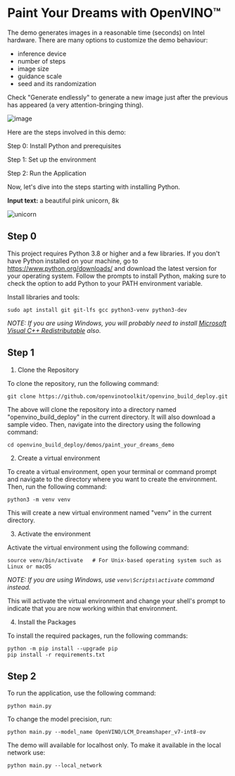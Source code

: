 # Paint Your Dreams with OpenVINO™

The demo generates images in a reasonable time (seconds) on Intel hardware. There are many options to customize the demo behaviour:
- inference device
- number of steps
- image size
- guidance scale
- seed and its randomization

Check "Generate endlessly" to generate a new image just after the previous has appeared (a very attention-bringing thing).

![image](https://github.com/openvinotoolkit/openvino_build_deploy/assets/4547501/a7f53cf2-a40b-4eb2-bb9a-72969ce8ad04)

Here are the steps involved in this demo:

Step 0: Install Python and prerequisites

Step 1: Set up the environment

Step 2: Run the Application

Now, let's dive into the steps starting with installing Python.

**Input text:** a beautiful pink unicorn, 8k

![unicorn](https://user-images.githubusercontent.com/29454499/277367065-13a8f622-8ea7-4d12-b3f8-241d4499305e.png)

## Step 0

This project requires Python 3.8 or higher and a few libraries. If you don't have Python installed on your machine, go to https://www.python.org/downloads/ and download the latest version for your operating system. Follow the prompts to install Python, making sure to check the option to add Python to your PATH environment variable.

Install libraries and tools:

```shell
sudo apt install git git-lfs gcc python3-venv python3-dev
```

_NOTE: If you are using Windows, you will probably need to install [Microsoft Visual C++ Redistributable](https://aka.ms/vs/16/release/vc_redist.x64.exe) also._

## Step 1

1. Clone the Repository

To clone the repository, run the following command:

```shell
git clone https://github.com/openvinotoolkit/openvino_build_deploy.git
```

The above will clone the repository into a directory named "openvino_build_deploy" in the current directory. It will also download a sample video. Then, navigate into the directory using the following command:

```shell
cd openvino_build_deploy/demos/paint_your_dreams_demo
```

2. Create a virtual environment

To create a virtual environment, open your terminal or command prompt and navigate to the directory where you want to create the environment. Then, run the following command:

```shell
python3 -m venv venv
```
This will create a new virtual environment named "venv" in the current directory.

3. Activate the environment

Activate the virtual environment using the following command:

```shell
source venv/bin/activate   # For Unix-based operating system such as Linux or macOS
```

_NOTE: If you are using Windows, use `venv\Scripts\activate` command instead._

This will activate the virtual environment and change your shell's prompt to indicate that you are now working within that environment.

4. Install the Packages

To install the required packages, run the following commands:

```shell
python -m pip install --upgrade pip 
pip install -r requirements.txt
```

## Step 2

To run the application, use the following command:

```shell
python main.py
```

To change the model precision, run:

```shell
python main.py --model_name OpenVINO/LCM_Dreamshaper_v7-int8-ov
```

The demo will available for localhost only. To make it available in the local network use:

```shell
python main.py --local_network
```
